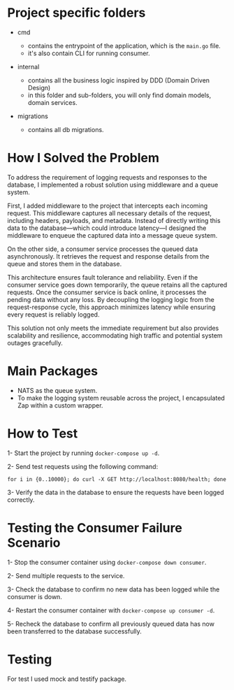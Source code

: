 # Project specific folders

- cmd
    - contains the entrypoint of the application, which is the `main.go` file.
    - it's also contain CLI for running consumer.

- internal
    - contains all the business logic inspired by DDD (Domain Driven Design)
    - in this folder and sub-folders, you will only find domain models, domain services.
- migrations
    - contains all db migrations.

# How I Solved the Problem

To address the requirement of logging requests and responses to the database, I implemented a robust solution using middleware and a queue system.

First, I added middleware to the project that intercepts each incoming request. This middleware captures all necessary details of the request, including headers, payloads, and metadata. Instead of directly writing this data to the database—which could introduce latency—I designed the middleware to enqueue the captured data into a message queue system.

On the other side, a consumer service processes the queued data asynchronously. It retrieves the request and response details from the queue and stores them in the database.

This architecture ensures fault tolerance and reliability. Even if the consumer service goes down temporarily, the queue retains all the captured requests. Once the consumer service is back online, it processes the pending data without any loss. By decoupling the logging logic from the request-response cycle, this approach minimizes latency while ensuring every request is reliably logged.

This solution not only meets the immediate requirement but also provides scalability and resilience, accommodating high traffic and potential system outages gracefully.

# Main Packages
- NATS as the queue system.
- To make the logging system reusable across the project, I encapsulated Zap within a custom wrapper.

# How to Test

1- Start the project by running `docker-compose up -d`.

2- Send test requests using the following command:

`for i in {0..10000}; do curl -X GET http://localhost:8080/health; done`

3- Verify the data in the database to ensure the requests have been logged correctly.

# Testing the Consumer Failure Scenario
1- Stop the consumer container using `docker-compose down consumer`.

2- Send multiple requests to the service.

3- Check the database to confirm no new data has been logged while the consumer is down.

4- Restart the consumer container with `docker-compose up consumer -d`.

5- Recheck the database to confirm all previously queued data has now been transferred to the database successfully.

# Testing
For test I used mock and testify package.